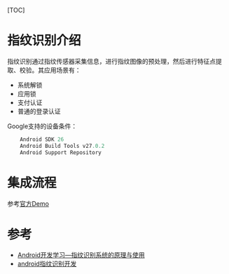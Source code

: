 [TOC]

# 指纹识别介绍
指纹识别通过指纹传感器采集信息，进行指纹图像的预处理，然后进行特征点提取、校验。其应用场景有：
- 系统解锁
- 应用锁
- 支付认证
- 普通的登录认证

Google支持的设备条件：

``` java
    Android SDK 26  
    Android Build Tools v27.0.2
    Android Support Repository
```

# 集成流程
参考[官方Demo](https://github.com/googlesamples/android-FingerprintDialog)

# 参考
* [Android开发学习—指纹识别系统的原理与使用](https://blog.csdn.net/qq_37293612/article/details/54598302)
* [android指纹识别开发](https://blog.csdn.net/qqoopp332211/article/details/53364863)